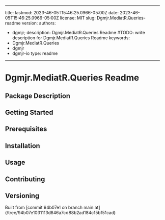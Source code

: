 ---

title:
lastmod: 2023-46-05T15:46:25.0966-05:00Z
date: 2023-46-05T15:46:25.0966-05:00Z
license: MIT
slug: Dgmjr.MediatR.Queries-readme
version:
authors:
- dgmjr;
description: Dgmjr.MediatR.Queries Readme #TODO: write description for Dgmjr.MediatR.Queries Readme
keywords:
- Dgmjr.MediatR.Queries
- dgmjr
- dgmjr-io
type: readme
------------

# Dgmjr.MediatR.Queries Readme

<!-- TODO: Write the contents of the Dgmjr.MediatR.Queries Readme file -->

## Package Description

## Getting Started

## Prerequisites

## Installation

## Usage

## Contributing

## Versioning

Built from [commit 94b07e1 on branch main at]
(/tree/94b07e1031113d846a7cd88b2ad184c15bf51cad)

